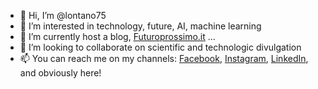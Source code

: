 - 👋 Hi, I’m @lontano75
- 👀 I’m interested in technology, future, AI, machine learning
- 🌱 I’m currently host a blog, <a href="https://www.futuroprossimo.it">Futuroprossimo.it</a> ...
- 💞️ I’m looking to collaborate on scientific and technologic divulgation
- 📫 You can reach me on my channels: <a href="https://www.facebook.com/gianlucariccio">Facebook</a>, <a href="https://www.instagram.com/futuroprossimo.it">Instagram</a>, <a href="https://www.linkedin.com/in/gianlucariccio/">LinkedIn</a>, and obviously here!

<!---
lontano75/lontano75 is a ✨ special ✨ repository because its `README.md` (this file) appears on your GitHub profile.
You can click the Preview link to take a look at your changes.
--->
